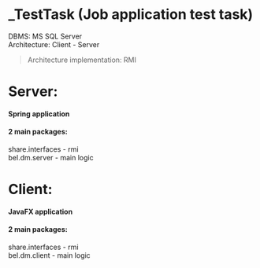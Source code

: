 # _TestTask (Job application test task)
DBMS: MS SQL Server  
Architecture: Client - Server
>Architecture implementation: RMI 
# Server: 
#### Spring application  
#### 2 main packages:
share.interfaces  -   rmi  
bel.dm.server - main logic  
# Client: 
#### JavaFX application  
#### 2 main packages:
share.interfaces  -   rmi  
bel.dm.client - main logic   
